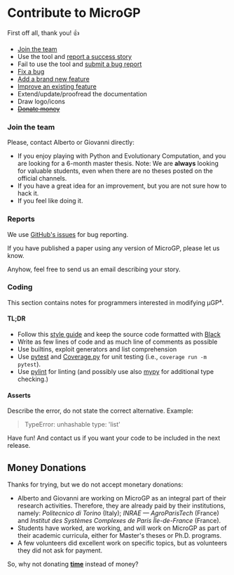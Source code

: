 Contribute to MicroGP
=====================

First off all, thank you! :+1:

* [Join the team](#join-the-team)
* Use the tool and [report a success story](#report)
* Fail to use the tool and [submit a bug report](#report)
* [Fix a bug](#coding)
* [Add a brand new feature](#coding)
* [Improve an existing feature](#coding)
* Extend/update/proofread the documentation
* Draw logo/icons
* [~~Donate money~~](#money-donations)

### Join the team

Please, contact Alberto or Giovanni directly:

* If you enjoy playing with Python and Evolutionary Computation, and you are looking for a 6-month master thesis. Note: We are **always** looking for valuable students, even when there are no theses posted on the official channels.
* If you have a great idea for an improvement, but you are not sure how to hack it.
* If you feel like doing it.

### Reports

We use [GitHub's issues](https://github.com/squillero/microgp4/issues) for bug reporting. 

If you have published a paper using any version of MicroGP, please let us know.

Anyhow, feel free to send us an email describing your story. 

### Coding

This section contains notes for programmers interested in modifying μGP⁴.

#### TL;DR

* Follow this [style guide](https://github.com/squillero/style/blob/master/python.md) and keep the source code formatted with [Black](https://black.readthedocs.io/en/stable/)
* Write as few lines of code and as much line of comments as possible
* Use builtins, exploit generators and list comprehension
* Use [pytest](https://docs.pytest.org/) and [Coverage.py](https://coverage.readthedocs.io/) for unit testing (i.e., `coverage run -m pytest`).
* Use [pylint](https://mypy-lang.org/) for linting (and possibly use also [mypy](https://mypy-lang.org/) for additional type checking.)

#### Asserts

Describe the error, do not state the correct alternative. Example:

> TypeError: unhashable type: 'list'

Have fun! And contact us if you want your code to be included in the next release.

## Money Donations

Thanks for trying, but we do not accept monetary donations:

* Alberto and Giovanni are working on MicroGP as an integral part of their research activities. Therefore, they are already paid by their institutions, namely: *Politecnico di Torino* (Italy); *INRAE — AgroParisTech* (France) and *Institut des Systèmes Complexes de Paris Île-de-France* (France).
* Students have worked, are working, and will work on MicroGP as part of their academic curricula, either for Master's theses or Ph.D. programs.
* A few volunteers did excellent work on specific topics, but as volunteers they did not ask for payment.

So, why not donating [**time**](#join-the-team) instead of money?
